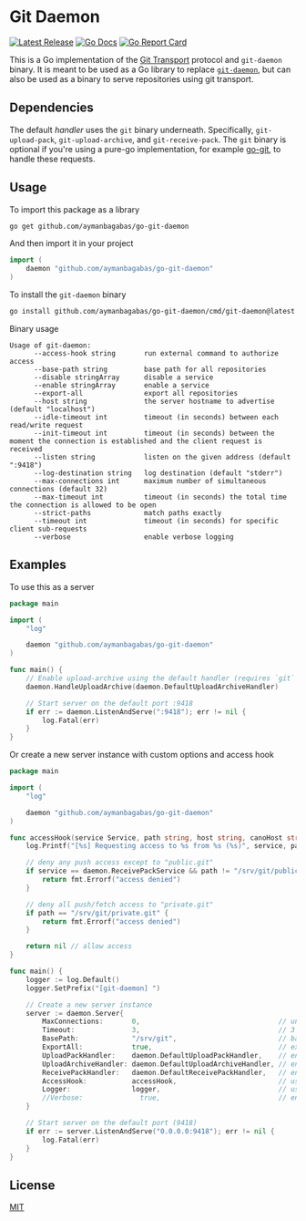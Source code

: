 # Git Daemon

<p>
    <a href="https://github.com/aymanbagabas/go-git-daemon/releases"><img src="https://img.shields.io/github/release/aymanbagabas/go-git-daemon.svg" alt="Latest Release"></a>
    <a href="https://pkg.go.dev/github.com/aymanbagabas/go-git-daemon?tab=doc"><img src="https://godoc.org/github.com/golang/gddo?status.svg" alt="Go Docs"></a>
    <a href="https://goreportcard.com/report/github.com/aymanbagabas/go-git-daemon"><img alt="Go Report Card" src="https://goreportcard.com/badge/github.com/aymanbagabas/go-git-daemon"></a>
</p>

This is a Go implementation of the [Git Transport][git-transport] protocol and `git-daemon` binary. It is meant to be used as a Go library to replace [`git-daemon`](https://git-scm.com/docs/git-daemon), but can also be used as a binary to serve repositories using git transport.

[git-transport]: https://git-scm.com/docs/pack-protocol#_git_transport

## Dependencies

The default _handler_ uses the `git` binary underneath. Specifically, `git-upload-pack`, `git-upload-archive`, and `git-receive-pack`.
The `git` binary is optional if you're using a pure-go implementation, for example [go-git](https://github.com/go-git/go-git), to handle these requests.

## Usage

To import this package as a library

```sh
go get github.com/aymanbagabas/go-git-daemon
```

And then import it in your project

```go
import (
    daemon "github.com/aymanbagabas/go-git-daemon"
)
```

To install the `git-daemon` binary

```sh
go install github.com/aymanbagabas/go-git-daemon/cmd/git-daemon@latest
```

Binary usage

```
Usage of git-daemon:
      --access-hook string       run external command to authorize access
      --base-path string         base path for all repositories
      --disable stringArray      disable a service
      --enable stringArray       enable a service
      --export-all               export all repositories
      --host string              the server hostname to advertise (default "localhost")
      --idle-timeout int         timeout (in seconds) between each read/write request
      --init-timeout int         timeout (in seconds) between the moment the connection is established and the client request is received
      --listen string            listen on the given address (default ":9418")
      --log-destination string   log destination (default "stderr")
      --max-connections int      maximum number of simultaneous connections (default 32)
      --max-timeout int          timeout (in seconds) the total time the connection is allowed to be open
      --strict-paths             match paths exactly
      --timeout int              timeout (in seconds) for specific client sub-requests
      --verbose                  enable verbose logging
```

## Examples

To use this as a server

```go
package main

import (
    "log"

    daemon "github.com/aymanbagabas/go-git-daemon"
)

func main() {
    // Enable upload-archive using the default handler (requires `git` in $PATH)
    daemon.HandleUploadArchive(daemon.DefaultUploadArchiveHandler)

    // Start server on the default port :9418
    if err := daemon.ListenAndServe(":9418"); err != nil {
        log.Fatal(err)
    }
}
```

Or create a new server instance with custom options and access hook

```go
package main

import (
    "log"

    daemon "github.com/aymanbagabas/go-git-daemon"
)

func accessHook(service Service, path string, host string, canoHost string, ipAdd string, port string, remoteAddr string) error {
    log.Printf("[%s] Requesting access to %s from %s (%s)", service, path, remoteAddr, host)

    // deny any push access except to "public.git"
    if service == daemon.ReceivePackService && path != "/srv/git/public.git" {
        return fmt.Errorf("access denied")
    }

    // deny all push/fetch access to "private.git"
    if path == "/srv/git/private.git" {
        return fmt.Errorf("access denied")
    }

    return nil // allow access
}

func main() {
    logger := log.Default()
    logger.SetPrefix("[git-daemon] ")

    // Create a new server instance
    server := daemon.Server{
        MaxConnections:       0,                                  // unlimited concurrent connections
        Timeout:              3,                                  // 3 seconds timeout
        BasePath:             "/srv/git",                         // base path for all repositories
        ExportAll:            true,                               // export all repositories
        UploadPackHandler:    daemon.DefaultUploadPackHandler,    // enable upload-pack
        UploadArchiveHandler: daemon.DefaultUploadArchiveHandler, // enable upload-archive
        ReceivePackHandler:   daemon.DefaultReceivePackHandler,   // enable receive-pack 💃
        AccessHook:           accessHook,                         // use a custom access hook
        Logger:               logger,                             // use logger
        //Verbose:              true,                             // enable verbose logging
    }

    // Start server on the default port (9418)
    if err := server.ListenAndServe("0.0.0.0:9418"); err != nil {
        log.Fatal(err)
    }
}
```

## License

[MIT](./LICENSE)
